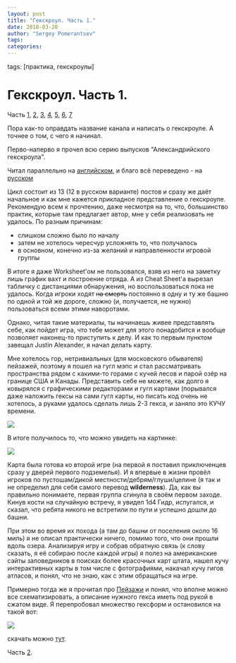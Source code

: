 ```yaml
---
layout: post
title: "Гекскроул. Часть 1."
date: 2018-03-20
author: "Sergey Pomerantsev"
tags:
categories:
---
```

tags: [практика, гекскроулы]

# Гекскроул. Часть 1.

Часть [1](https://stuartzaq.blot.im/гекскроул-часть-1), [2](https://stuartzaq.blot.im/гекскроул-часть-2), [3](https://stuartzaq.blot.im/гекскроул-часть-3), [4](https://stuartzaq.blot.im/гекскроул-часть-4), [5](https://stuartzaq.blot.im/гекскроул-часть-5), [6](https://stuartzaq.blot.im/гекскроул-часть-6), [7](https://stuartzaq.blot.im/гекскроул-часть-7)

Пора как-то оправдать название канала и написать о гекскроуле. А точнее о том, с чего я начинал.

Перво-наперво я прочел всю серию выпусков "Александрийского гекскроула". 

Читал параллельно на [английском](http://thealexandrian.net/wordpress/17308/roleplaying-games/hexcrawl), и благо всё переведено - на [русском](https://pnprpg.ru/blog/2016/01/15/thealexandrian-hexcrawl-p1)

Цикл состоит из 13 (12 в русском варианте) постов и сразу же даёт начальное и как мне кажется прикладное представление о гекскроуле. Рекомендую всем к прочтению, даже несмотря на то, что, большинство практик, которые там предлагает автор, мне у себя реализовать не удалось. По разным причинам:

- слишком сложно было по началу
- затем не хотелось чересчур усложнять то, что получалось
- в основном, конечно из-за желаний и направленности игровой группы

В итоге я даже Worksheet'ом не пользовался, взяв из него на заметку лишь график вахт и построение отряда. А из Cheat Sheet'а вырезал табличку с дистанциями обнаружения, но воспользоваться пока не удалось. Когда игроки ходят ~~на смерть~~ постоянно в одну и ту же башню по одной и той же дороге, сложно (и, получается, не нужно) пользоваться всеми этими наворотами.

Однако, читая такие материалы, ты начинаешь живее представлять себе, как пойдет игра, что тебе может для этого понадобится и вообще позволяет наконец-то приступить к делу. И как то первым пунктом завещал Justin Alexander, я начал делать карту.

Мне хотелось гор, нетривиальных (для московского обывателя) пейзажей, поэтому я пошел на гугл мэпс и стал рассматривать пространства рядом с какими-то горами с кучей лесов и парой озёр на границе США и Канады. Представить себе не можете, как долго я ковырялся с графическими редакторами и гугл картами (порывался даже наложить гексы на сами гугл карты, но писать код очень не хотелось, а руками удалось сделать лишь 2-3 гекса, и заняло это КУЧУ времени. 

![](/images/_hexcrawl_1_1.jpg)

В итоге получилось то, что можно увидеть на картинке:

![](/images/_hexcrawl_1_2.jpg)

Карта была готова ко второй игре (на первой я поставил приключенцев сразу у дверей первого подземелья). И я впервые в жизни провёл игроков по пустошам/дикой местности/дебрям/глуши/целине (я так и не определил для себя самого перевод **wilderness**). Да, как вы правильно понимаете, первая группа сгинула в своём первом заходе. Кинув кости на случайную встречу, я увидел 1d4 Гидр, испугался, и сказал, что ребята никого не встретили по пути и успешно дошли до башни.

При этом во время их похода (а там до башни от поселения около 16 миль) я не описал практически ничего, помимо того, что они прошли вдоль озера. Анализируя игру и собрав обратную связь (к слову сказать, я её собираю после каждой игры) я полез на американские сайты заповедников в поисках более красочных карт штата, нашел кучу интерактивных карты в том числе с фотографиями, накачал кучу гигов атласов, и понял, что не знаю, как с этим обращаться на игре.

Примерно тогда же я прочитал про [Пейзажи](http://eastern-lands.blogspot.com/2017/12/blog-post_7.html) и понял, что вполне можно все схематизировать, а описание нужного гекса иметь под рукой в сжатом виде. Я перепробовал множество гексформ и остановился на такой вот: 

![](/images/_hexcrawl_1_3.jpg)

скачать можно [тут](https://www.drivethrurpg.com/product/124393/AX2a-Sandbox-Resources-Hex-Map-Pack).

Часть [2](https://stuartzaq.blot.im/гекскроул-часть-2).
